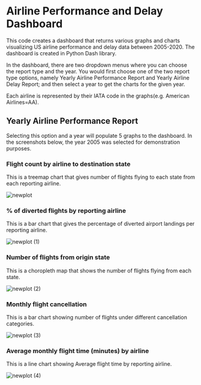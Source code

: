 # Airline Performance and Delay Dashboard
This code creates a dashboard that returns various graphs and charts visualizing US airline performance and delay data between 2005-2020. The dashboard is created in Python Dash library.

In the dashboard, there are two dropdown menus where you can choose the report type and the year. You would first choose one of the two report type options, namely Yearly Airline Performance Report and Yearly Airline Delay Report; and then select a year to get the charts for the given year.

Each airline is represented by their IATA code in the graphs(e.g. American Airlines=AA).

## Yearly Airline Performance Report

Selecting this option and a year will populate 5 graphs to the dashboard. In the screenshots below, the year 2005 was selected for demonstration purposes.

### Flight count by airline to destination state

This is a treemap chart that gives number of flights flying to each state from each reporting airline.

![newplot](https://user-images.githubusercontent.com/112036107/211930828-a2b2af79-aed8-4654-9f7d-fb9125616692.png)

### % of diverted flights by reporting airline

This is a bar chart that gives the percentage of diverted airport landings per reporting airline.

![newplot (1)](https://user-images.githubusercontent.com/112036107/211933223-d0ed606c-f093-43b0-a75f-4e8ac6836e68.png)

### Number of flights from origin state

This is a choropleth map that shows the number of flights flying from each state.

![newplot (2)](https://user-images.githubusercontent.com/112036107/211933878-5a4454de-4775-4c37-8578-9d48009666a3.png)

### Monthly flight cancellation

This is a bar chart showing number of flights under different cancellation categories.

![newplot (3)](https://user-images.githubusercontent.com/112036107/211934591-b90322ca-3c36-4571-bfc7-5179f7bb2cd8.png)

### Average monthly flight time (minutes) by airline

This is a line chart showing Average flight time by reporting airline.

![newplot (4)](https://user-images.githubusercontent.com/112036107/211934785-03c42c21-ed04-4391-ae32-20c85444ac30.png)




